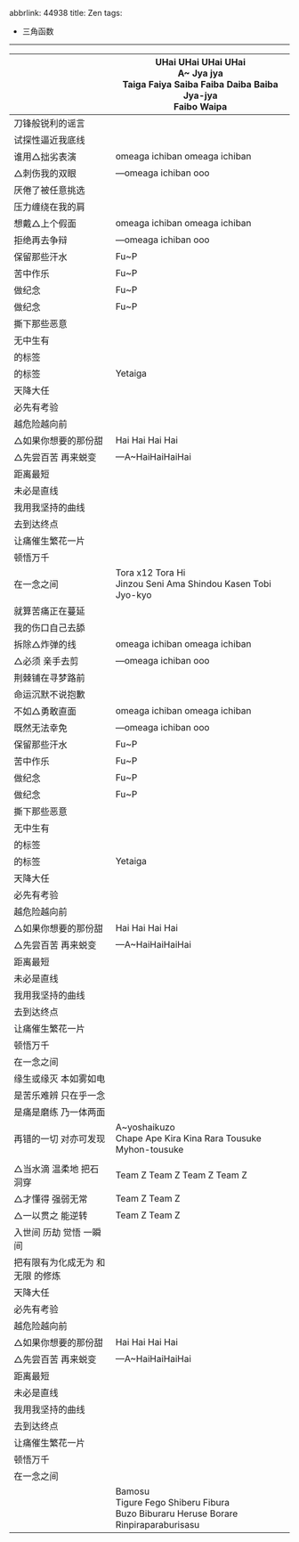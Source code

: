 abbrlink: 44938
title: Zen
tags:
  - 三角函数
---
|      |UHai UHai UHai UHai<br>A~ Jya jya<br>Taiga Faiya Saiba Faiba Daiba  Baiba Jya-jya<br>Faibo Waipa|
|--|--|
|刀锋般锐利的谣言|      |
|试探性逼近我底线|      |
|谁用△拙劣表演|omeaga ichiban omeaga ichiban|
|△刺伤我的双眼|—omeaga ichiban ooo|
|厌倦了被任意挑选|      |
|压力缠绕在我的肩|      |
|想戴△上个假面|omeaga ichiban omeaga ichiban|
|拒绝再去争辩|—omeaga ichiban ooo|
|保留那些汗水|Fu~P |
|苦中作乐|Fu~P |
|做纪念|Fu~P |
|做纪念|Fu~P |
|撕下那些恶意|      |
|无中生有|      |
|的标签|      |
|的标签|Yetaiga|
|天降大任|      |
|必先有考验|      |
|越危险越向前|      |
|△如果你想要的那份甜|Hai Hai Hai Hai|
|△先尝百苦 再来蜕变|—A~HaiHaiHaiHai|
|距离最短|      |
|未必是直线|      |
|我用我坚持的曲线|      |
|去到达终点|      |
|让痛催生繁花一片|      |
|顿悟万千|      |
|在一念之间|Tora x12 Tora Hi<br>Jinzou Seni Ama Shindou Kasen Tobi Jyo-kyo|
|就算苦痛正在蔓延|      |
|我的伤口自己去舔|      |
|拆除△炸弹的线|omeaga ichiban omeaga ichiban|
|△必须 亲手去剪|—omeaga ichiban ooo|
|荆棘铺在寻梦路前|      |
|命运沉默不说抱歉|      |
|不如△勇敢直面|omeaga ichiban omeaga ichiban|
|既然无法幸免|—omeaga ichiban ooo|
|保留那些汗水|Fu~P |
|苦中作乐|Fu~P |
|做纪念|Fu~P |
|做纪念|Fu~P |
|撕下那些恶意|      |
|无中生有|      |
|的标签|      |
|的标签|Yetaiga|
|天降大任|      |
|必先有考验|      |
|越危险越向前|      |
|△如果你想要的那份甜|Hai Hai Hai Hai|
|△先尝百苦 再来蜕变|—A~HaiHaiHaiHai|
|距离最短|      |
|未必是直线|      |
|我用我坚持的曲线|      |
|去到达终点|      |
|让痛催生繁花一片|      |
|顿悟万千|      |
|在一念之间|      |
|缘生或缘灭 本如雾如电|      |
|是苦乐难辨 只在乎一念|      |
|是痛是磨练 乃一体两面|      |
|再错的一切 对亦可发现|A~yoshaikuzo<br>Chape Ape Kira Kina Rara Tousuke Myhon-tousuke|
|      |      |
|△当水滴 温柔地 把石洞穿|Team Z Team Z Team Z Team Z|
|△才懂得 强弱无常|Team Z Team Z|
|△一以贯之 能逆转|Team Z Team Z|
|入世间 历劫 觉悟 一瞬间|      |
|把有限有为化成无为 和无限 的修炼|      |
|天降大任|      |
|必先有考验|      |
|越危险越向前|      |
|△如果你想要的那份甜|Hai Hai Hai Hai|
|△先尝百苦 再来蜕变|—A~HaiHaiHaiHai|
|距离最短|      |
|未必是直线|      |
|我用我坚持的曲线|      |
|去到达终点|      |
|让痛催生繁花一片|      |
|顿悟万千|      |
|在一念之间|      |
|      |Bamosu<br>Tigure Fego Shiberu Fibura<br>Buzo Biburaru Heruse Borare<br>Rinpiraparaburisasu|
